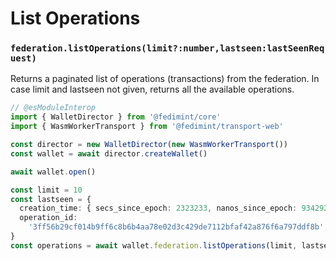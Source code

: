 # List Operations

### `federation.listOperations(limit?:number,lastseen:lastSeenRequest)`

Returns a paginated list of operations (transactions) from the federation. In case limit and lastseen not given, returns all the available operations.

```ts twoslash
// @esModuleInterop
import { WalletDirector } from '@fedimint/core'
import { WasmWorkerTransport } from '@fedimint/transport-web'

const director = new WalletDirector(new WasmWorkerTransport())
const wallet = await director.createWallet()

await wallet.open()

const limit = 10
const lastseen = {
  creation_time: { secs_since_epoch: 2323233, nanos_since_epoch: 93429234 },
  operation_id:
    '3ff56b29cf014b9ff6c8b6b4aa78e02d3c429de7112bfaf42a876f6a797ddf8b',
}
const operations = await wallet.federation.listOperations(limit, lastseen)
```
